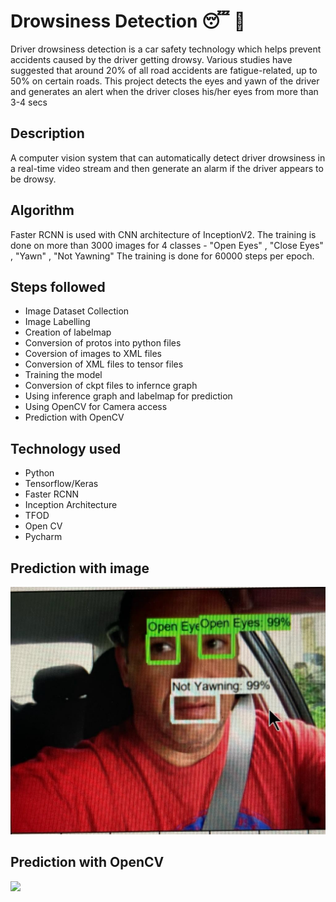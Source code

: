 # Drowsiness Detection 😴 🚗 

Driver drowsiness detection is a car safety technology which helps prevent accidents caused by the driver getting drowsy. Various studies have suggested that around 20% of all road accidents are fatigue-related, up to 50% on certain roads.
This project detects the eyes and yawn of the driver and generates an alert when the driver closes his/her eyes from more than 3-4 secs

## Description
A computer vision system that can automatically detect driver drowsiness in a real-time video stream and then generate an alarm if the driver appears to be drowsy.

## Algorithm
Faster RCNN is used with CNN architecture of InceptionV2.
The training is done on more than 3000 images for 4 classes - "Open Eyes" , "Close Eyes" , "Yawn" , "Not Yawning"
The training is done for 60000 steps per epoch. 




## Steps followed

- Image Dataset Collection
- Image Labelling
- Creation of labelmap 
- Conversion of protos into python files
- Coversion of images to XML files
- Conversion of XML files to tensor files
- Training the model 
- Conversion of ckpt files to infernce graph 
- Using inference graph and labelmap for prediction
- Using OpenCV for Camera access 
- Prediction with OpenCV

## Technology used
- Python
- Tensorflow/Keras
- Faster RCNN 
- Inception Architecture
- TFOD 
- Open CV
- Pycharm
## Prediction with image
<img src="WhatsApp Image 2021-11-29 at 16.04.14.jpeg">

## Prediction with OpenCV
<img src="detect gif.gif">
